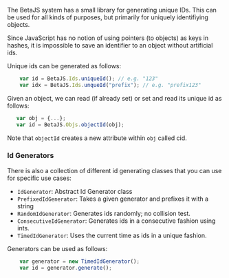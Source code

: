 The BetaJS system has a small library for generating unique IDs. This can be used for all kinds of purposes, but primarily for uniquely identifiying objects.

Since JavaScript has no notion of using pointers (to objects) as keys in hashes, it is impossible to save an identifier to an object without artificial ids.

Unique ids can be generated as follows:
```javascript
    var id = BetaJS.Ids.uniqueId(); // e.g. "123"
    var idx = BetaJS.Ids.unqueId("prefix"); // e.g. "prefix123"
```

Given an object, we can read (if already set) or set and read its unique id as follows:
```javascript
   var obj = {...};
   var id = BetaJS.Objs.objectId(obj);
```

Note that ``objectId`` creates a new attribute within ``obj`` called cid.


### Id Generators

There is also a collection of different id generating classes that you can use for specific use cases:
- ``IdGenerator``: Abstract Id Generator class
- ``PrefixedIdGenerator``: Takes a given generator and prefixes it with a string
- ``RandomIdGenerator``: Generates ids randomly; no collision test.
- ``ConsecutiveIdGenerator``: Generates ids in a consecutive fashion using ints.
- ``TimedIdGenerator``: Uses the current time as ids in a unique fashion.

Generators can be used as follows:
```javascript
    var generator = new TimedIdGenerator();
    var id = generator.generate();
```